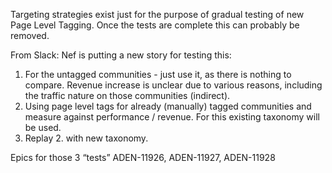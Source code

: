Targeting strategies exist just for the purpose of gradual testing of new Page Level Tagging. Once the tests are complete this can probably be removed.

From Slack:
Nef is putting a new story for testing this:
1. For the untagged communities - just use it, as there is nothing to compare. Revenue increase is unclear due to various reasons, including the traffic nature on those communities (indirect).
2. Using page level tags for already (manually) tagged communities and measure against performance / revenue. For this existing taxonomy will be used.
3. Replay 2. with new taxonomy.

Epics for those 3 “tests”
ADEN-11926, ADEN-11927, ADEN-11928
